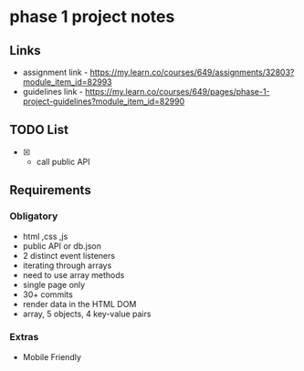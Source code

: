 # phase 1 project notes

## Links

- assignment link - https://my.learn.co/courses/649/assignments/32803?module_item_id=82993
- guidelines link - https://my.learn.co/courses/649/pages/phase-1-project-guidelines?module_item_id=82990

## TODO List


- [x] - call public API

## Requirements

### Obligatory

- html ,css ,js
- public API or db.json
- 2 distinct event listeners
- iterating through arrays
- need to use array methods
- single page only
- 30+ commits
- render data in the HTML DOM
- array, 5 objects, 4 key-value pairs

### Extras

- Mobile Friendly
